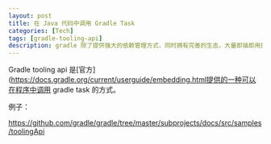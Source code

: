 ```yaml
---
layout: post
title: 在 Java 代码中调用 Gradle Task
categories: [Tech]
tags: [gradle-tooling-api]
description: gradle 除了提供强大的依赖管理方式，同时拥有完善的生态，大量即插即用的 plugin 提供了大量好用的方法，如代码风格检查，生成契约测试等。
---
```






Gradle tooling api 是[官方](https://docs.gradle.org/current/userguide/embedding.html提供的一种可以在程序中调用 gradle   task  的方式。

例子：

https://github.com/gradle/gradle/tree/master/subprojects/docs/src/samples/toolingApi